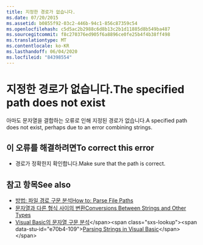 ```yaml
---
title: 지정한 경로가 없습니다.
ms.date: 07/20/2015
ms.assetid: b0855f92-03c2-446b-94c1-856c87359c54
ms.openlocfilehash: c5d5ac2b2988c6d8b13c2b1d11885d8b549ba487
ms.sourcegitcommit: f8c270376ed905f6a8896ce0fe25b4f4b38ff498
ms.translationtype: MT
ms.contentlocale: ko-KR
ms.lasthandoff: 06/04/2020
ms.locfileid: "84398554"
---
```

# <a name="the-specified-path-does-not-exist"></a><span data-ttu-id="e70b4-102">지정한 경로가 없습니다.</span><span class="sxs-lookup"><span data-stu-id="e70b4-102">The specified path does not exist</span></span>
<span data-ttu-id="e70b4-103">아마도 문자열을 결합하는 오류로 인해 지정된 경로가 없습니다.</span><span class="sxs-lookup"><span data-stu-id="e70b4-103">A specified path does not exist, perhaps due to an error combining strings.</span></span>  
  
## <a name="to-correct-this-error"></a><span data-ttu-id="e70b4-104">이 오류를 해결하려면</span><span class="sxs-lookup"><span data-stu-id="e70b4-104">To correct this error</span></span>  
  
- <span data-ttu-id="e70b4-105">경로가 정확한지 확인합니다.</span><span class="sxs-lookup"><span data-stu-id="e70b4-105">Make sure that the path is correct.</span></span>  
  
## <a name="see-also"></a><span data-ttu-id="e70b4-106">참고 항목</span><span class="sxs-lookup"><span data-stu-id="e70b4-106">See also</span></span>

- [<span data-ttu-id="e70b4-107">방법: 파일 경로 구문 분석</span><span class="sxs-lookup"><span data-stu-id="e70b4-107">How to: Parse File Paths</span></span>](../developing-apps/programming/drives-directories-files/how-to-parse-file-paths.md)
- [<span data-ttu-id="e70b4-108">문자열과 다른 형식 사이의 변환</span><span class="sxs-lookup"><span data-stu-id="e70b4-108">Conversions Between Strings and Other Types</span></span>](../programming-guide/language-features/data-types/conversions-between-strings-and-other-types.md)
- <span data-ttu-id="e70b4-109">[Visual Basic의 문자열 구문 분석](https://docs.microsoft.com/previous-versions/visualstudio/visual-studio-2010/ms235224(v=vs.100))</span><span class="sxs-lookup"><span data-stu-id="e70b4-109">[Parsing Strings in Visual Basic](https://docs.microsoft.com/previous-versions/visualstudio/visual-studio-2010/ms235224(v=vs.100))</span></span>
